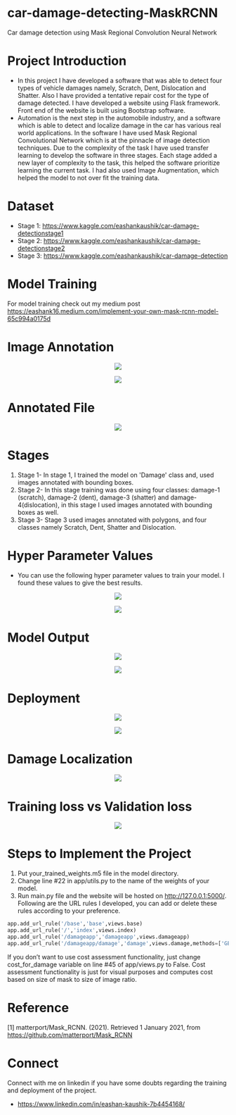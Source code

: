 # car-damage-detecting-MaskRCNN
Car damage detection using Mask Regional Convolution Neural Network

# Project Introduction
- In this project I have developed a software that was able to detect four types of vehicle damages namely, Scratch, Dent, Dislocation and Shatter. Also I have provided a tentative repair cost for the type of damage detected. I have developed a website using Flask framework. Front end of the website is built using Bootstrap software.
- Automation is the next step in the automobile industry, and a software which is able to detect and localize damage in the car has various real world applications. In the software I have used Mask Regional Convolutional Network which is at the pinnacle of image detection techniques. Due to the complexity of the task I have used transfer learning to develop the software in three stages. Each stage added a new layer of complexity to the task, this helped the software prioritize learning the current task. I had also used Image Augmentation, which helped the model to not over fit the training data.

# Dataset
- Stage 1: https://www.kaggle.com/eashankaushik/car-damage-detectionstage1
- Stage 2: https://www.kaggle.com/eashankaushik/car-damage-detectionstage2
- Stage 3: https://www.kaggle.com/eashankaushik/car-damage-detection

# Model Training
For model training check out my medium post https://eashank16.medium.com/implement-your-own-mask-rcnn-model-65c994a0175d

# Image Annotation

<p align="center">
  <img src="https://user-images.githubusercontent.com/50113394/122675966-8302e900-d1f9-11eb-8623-3a94ac231d7a.png" />
</p>

<p align="center">
  <img src="https://user-images.githubusercontent.com/50113394/122676009-9dd55d80-d1f9-11eb-99aa-7525630aa98b.png" />
</p>

# Annotated File

<p align="center">
  <img src="https://user-images.githubusercontent.com/50113394/122676016-a168e480-d1f9-11eb-97f4-dbde52f7821f.png" />
</p>

# Stages

1) Stage 1- In stage 1, I trained the model on 'Damage' class and, used images annotated with bounding boxes.
2) Stage 2- In this stage training was done using four classes: damage-1 (scratch), damage-2 (dent), damage-3 (shatter) and damage-4(dislocation), in this stage I used images annotated with bounding boxes as well.
3) Stage 3- Stage 3 used images annotated with polygons, and four classes namely Scratch, Dent, Shatter and Dislocation. 

# Hyper Parameter Values
- You can use the following hyper parameter values to train your model. I found these values to give the best results.

<p align="center">
  <img src="https://user-images.githubusercontent.com/50113394/122676039-bd6c8600-d1f9-11eb-88df-3e730925708a.png" />
</p>

<p align="center">
  <img src="https://user-images.githubusercontent.com/50113394/122676047-c78e8480-d1f9-11eb-8d4e-72e526cd1719.png" />
</p>

# Model Output

<p align="center">
  <img src="https://user-images.githubusercontent.com/50113394/122676087-fa387d00-d1f9-11eb-9bd1-bf52dfc40932.png" />
</p>

<p align="center">
  <img src="https://user-images.githubusercontent.com/50113394/122676106-13412e00-d1fa-11eb-852c-b96c5d0e57c1.png" />
</p>

# Deployment

<p align="center">
  <img src="https://user-images.githubusercontent.com/50113394/122676067-e12fcc00-d1f9-11eb-8ec7-4e704a47f83d.png" />
</p>

<p align="center">
  <img src="https://user-images.githubusercontent.com/50113394/122676093-04f31200-d1fa-11eb-853e-202102a1b8e7.png" />
</p>

# Damage Localization

<p align="center">
  <img src="https://user-images.githubusercontent.com/50113394/122676130-27852b00-d1fa-11eb-8e92-2dfdcabd6457.png" />
</p>

# Training loss vs Validation loss

<p align="center">
  <img src="https://user-images.githubusercontent.com/50113394/122676186-82b71d80-d1fa-11eb-88cc-708786320ba3.png" />
</p>

# Steps to Implement the Project
1) Put your_trained_weights.m5 file in the model directory.
2) Change line #22 in app/utils.py to the name of the weights of your model.
3) Run main.py file and the website will be hosted on http://127.0.0.1:5000/. Following are the URL rules I developed, you can add or delete these rules according to your preference.
 ```python
app.add_url_rule('/base','base',views.base)
app.add_url_rule('/','index',views.index)
app.add_url_rule('/damageapp','damageapp',views.damageapp)
app.add_url_rule('/damageapp/damage','damage',views.damage,methods=['GET','POST'])
```
If you don’t want to use cost assessment functionality, just change cost_for_damage variable on line #45 of app/views.py to False. Cost assessment functionality is just for visual purposes and computes cost based on size of mask to size of image ratio.

# Reference

[1] matterport/Mask_RCNN. (2021). Retrieved 1 January 2021, from https://github.com/matterport/Mask_RCNN

# Connect 

Connect with me on linkedin if you have some doubts regarding the training and deployment of the project.
- https://www.linkedin.com/in/eashan-kaushik-7b4454168/
